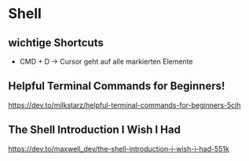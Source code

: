 # Shell

## wichtige Shortcuts

- CMD + D -> Cursor geht auf alle markierten Elemente

## Helpful Terminal Commands for Beginners!

https://dev.to/milkstarz/helpful-terminal-commands-for-beginners-5cjh

## The Shell Introduction I Wish I Had

https://dev.to/maxwell_dev/the-shell-introduction-i-wish-i-had-551k
